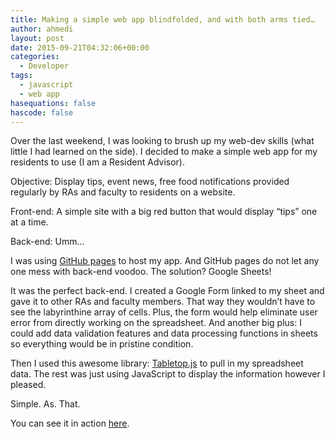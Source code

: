 ```yaml
---
title: Making a simple web app blindfolded, and with both arms tied…
author: ahmedi
layout: post
date: 2015-09-21T04:32:06+00:00
categories:
  - Developer
tags:
  - javascript
  - web app
hasequations: false
hascode: false
---
```

Over the last weekend, I was looking to brush up my web-dev skills (what little I had learned on the side). I decided to make a simple web app for my residents to use (I am a Resident Advisor).

Objective: Display tips, event news, free food notifications provided regularly by RAs and faculty to residents on a website.<!--more-->

Front-end: A simple site with a big red button that would display &#8220;tips&#8221; one at a time.

Back-end: Umm&#8230;

I was using <a href="https://pages.github.com/" target="_blank">GitHub pages</a> to host my app. And GitHub pages do not let any one mess with back-end voodoo. The solution? Google Sheets!

It was the perfect back-end. I created a Google Form linked to my sheet and gave it to other RAs and faculty members. That way they wouldn&#8217;t have to see the labyrinthine array of cells. Plus, the form would help eliminate user error from directly working on the spreadsheet. And another big plus: I could add data validation features and data processing functions in sheets so everything would be in pristine condition.

Then I used this awesome library: <a href="https://github.com/jsoma/tabletop" target="_blank">Tabletop.js</a> to pull in my spreadsheet data. The rest was just using JavaScript to display the information however I pleased.

Simple. As. That.

You can see it in action <a href="http://hazrmard.github.io/VandySays" target="_blank">here</a>.
